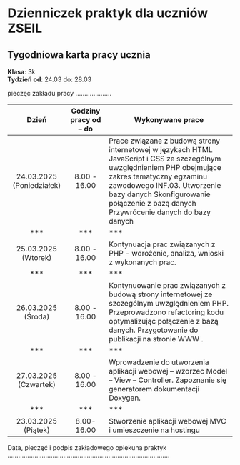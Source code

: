 # Dzienniczek praktyk dla uczniów ZSEIL 


## Tygodniowa karta pracy ucznia
**Klasa**: 3k  
**Tydzień od**: 24.03 do: 28.03

pieczęć zakładu pracy
....................
                  



| Dzień        | Godziny pracy od – do | Wykonywane prace                                   |
| :-------------: | :----------------------: |------------------------------------------------------|
| 24.03.2025 (Poniedziałek) |    8.00 - 16.00      | Prace związane z budową strony internetowej w językach HTML JavaScript i CSS ze szczególnym uwzględnieniem PHP obejmujące zakres tematyczny egzaminu zawodowego INF.03. Utworzenie bazy danych Skonfigurowanie połączenie z bazą danych Przywrócenie danych do bazy danych |
|***          |***                   | ***                                              |
| 25.03.2025 (Wtorek)  | 8.00 - 16.00         |  Kontynuacja prac związanych  z PHP - wdrożenie, analiza, wnioski z wykonanych prac.|
|***          |***                   |***                                               |
| 26.03.2025 (Środa) | 8.00 - 16.00                       | Kontynuowanie prac związanych z budową strony internetowej ze szczególnym uwzględnieniem PHP.   Przeprowadzono refactoring kodu optymalizując połączenie z bazą danych. Przygotowanie do publikacji na stronie WWW . |
|***          |***                   |***                                                               |
| 27.03.2025 (Czwartek)  |  8.00 - 16.00                    | Wprowadzenie do utworzenia aplikacji webowej – wzorzec Model – View – Controller. Zapoznanie się generatorem dokumentacji Doxygen.|
| ***         | ***                  | ***                                                           |
| 23.03.2025 (Piątek) |  8.00-16.00  |  Stworzenie aplikacji webowej MVC i umieszczenie na hostingu  |



 

 
 




Data, pieczęć i podpis zakładowego opiekuna praktyk 
……………………………………………………………………………… 



